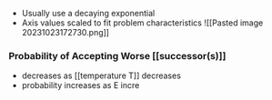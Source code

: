 - Usually use a decaying exponential
- Axis values scaled to fit problem characteristics
![[Pasted image 20231023172730.png]]

### Probability of Accepting Worse [[successor(s)]]
- decreases as [[temperature T]] decreases
- probability increases as E incre